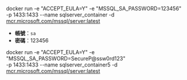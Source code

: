 docker run -e "ACCEPT_EULA=Y" -e "MSSQL_SA_PASSWORD=123456" \
-p 1433:1433 --name sqlserver_container -d [mcr.microsoft.com/mssql/server:latest](http://mcr.microsoft.com/mssql/server:latest)

- **帳號**：`sa`
- **密碼**：123456

docker run -e "ACCEPT_EULA=Y" -e "MSSQL_SA_PASSWORD=SecureP@ssw0rd123" \
-p 1433:1433 --name sqlserver_container5 -d [mcr.microsoft.com/mssql/server:latest](http://mcr.microsoft.com/mssql/server:2019-latest)